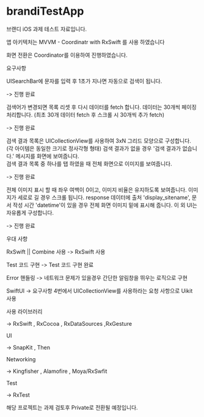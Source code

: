 # brandiTestApp

브랜디 iOS 과제 테스트 자료입니다.

앱 아키텍처는 MVVM - Coordinatr with RxSwift 를 사용 하였습니다

화면 전환은 Coordinator를 이용하여 진행하였습니다.

요구사항 

UISearchBar에 문자를 입력 후 1초가 지나면 자동으로 검색이 됩니다.

-> 진행 완료

검색어가 변경되면 목록 리셋 후 다시 데이터를 fetch 합니다. 
    데이터는 30개씩 페이징 처리합니다. (최초 30개 데이터 fetch 후 스크롤 시 30개씩 추가 fetch)
    
-> 진행 완료

검색 결과 목록은 UICollectionView를 사용하여 3xN 그리드 모양으로 구성합니다. (각 아이템은 동일한 크기로 정사각형 형태) 
    검색 결과가 없을 경우 '검색 결과가 없습니다.' 메시지를 화면에 보여줍니다.     
    검색 결과 목록 중 하나를 탭 하였을 때 전체 화면으로 이미지를 보여줍니다.
    
-> 진행 완료

전체 이미지 표시 할 때 좌우 여백이 0이고, 이미지 비율은 유지하도록 보여줍니다. 
이미지가 세로로 길 경우 스크롤 됩니다. 
response 데이터에 출처 'display_sitename', 문서 작성 시간 'datetime'이 있을 경우 
전체 화면 이미지 밑에 표시해 줍니다. 이 외 UI는 자유롭게 구성합니다.

-> 진행 완료
      
우대 사항

RxSwift || Combine 사용
-> RxSwift 사용

Test 코드 구현
-> Test 코드 구현 완료

Error 핸들링
-> 네트워크 문제가 있을경우 간단한 알림창을 뛰우는 로직으로 구현

SwiftUI
-> 요구사항 4번에서 UICollectionView를 사용하라는 요청 사항으로 Uikit 사용 


사용 라이브러리

-> RxSwift , RxCocoa , RxDataSources ,RxGesture
 
UI

-> SnapKit , Then

Networking

-> Kingfisher , Alamofire , Moya/RxSwfit

Test

-> RxTest


해당 프로젝트는 과제 검토후 Private로 전환될 예정입니다.

